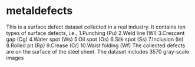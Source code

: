 # metaldefects
 This is a surface defect dataset collected in a real industry. It contains ten types of surface defects, i.e.,
 1.Punching (Pu) 
 2.Weld line (Wl)
 3.Crescent gap (Cg)
 4.Water spot (Ws)
 5.Oil spot (Os)
 6.Silk spot (Ss)
 7.Inclusion (In)
 8.Rolled pit (Rp)
 9.Crease (Cr)
 10.Waist folding (Wf)
 The collected defects are on the surface of the steel sheet. The dataset includes 3570 gray-scale images
